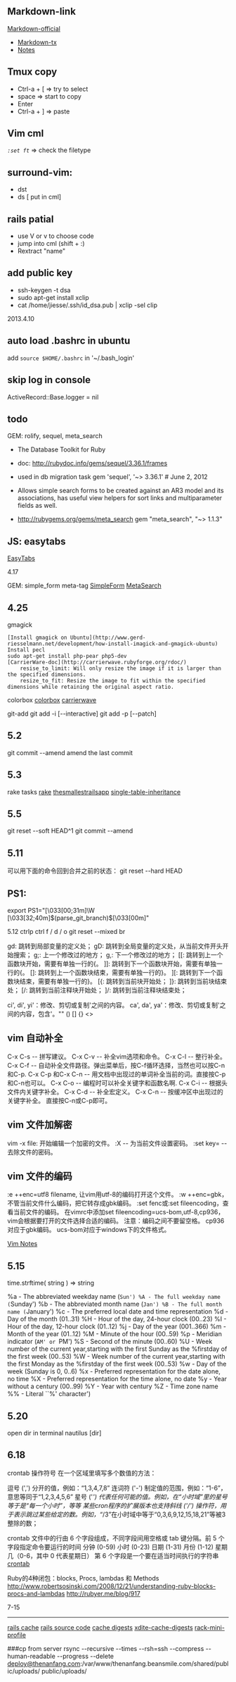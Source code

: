Markdown-link
-------------
[1]: http://daringfireball.net/projects/markdown/syntax "Daring"
[2]: http://markdown.tw/
 [Markdown-official][1]
- [Markdown-tx][2]
- [Notes](http://snails.github.io/2012/05/08/Learn-to-Markdown/)

Tmux copy
---------
* Ctrl-a + [        => try to select
* space             => start to copy
* Enter
* Ctrl-a + ]        => paste

Vim cml
-------
*`:set ft`* => check the filetype

surround-vim:
-------------
- dst  
- ds [ put in cml]

rails patial
------------
*   use V or v to choose code 
*   jump into cml (shift + :)
*   Rextract "name"

add public key
--------------
- ssh-keygen -t dsa
- sudo apt-get install xclip
- cat /home/jiesse/.ssh/id_dsa.pub | xclip -sel clip

2013.4.10




auto load .bashrc in ubuntu
---------------
add ` source $HOME/.bashrc ` in '~/.bash_login'

skip log in console
----------
ActiveRecord::Base.logger = nil

todo
----------
GEM: rolify, sequel, meta_search
- The Database Toolkit for Ruby
- doc: http://rubydoc.info/gems/sequel/3.36.1/frames
- used in db migration task
gem 'sequel', '~> 3.36.1' # June 2, 2012

- Allows simple search forms to be created against an AR3 model and its associations, has useful view helpers for sort links and multiparameter fields as well.
- http://rubygems.org/gems/meta_search
gem "meta_search", "~> 1.1.3"


JS: easytabs
--------
[EasyTabs](http://os.alfajango.com/easytabs "official")


4.17

GEM: simple_form meta-tag
[SimpleForm](https://github.com/plataformatec/simple_form "official")
[MetaSearch](https://github.com/kpumuk/meta-tags "official")

4.25
----------
gmagick 

    [Install gmagick on Ubuntu](http://www.gerd-riesselmann.net/development/how-install-imagick-and-gmagick-ubuntu)
    Install pecl 
    sudo apt-get install php-pear php5-dev
    [CarrierWare-doc](http://carrierwave.rubyforge.org/rdoc/)
        resise_to_limit: Will only resize the image if it is larger than the specified dimensions.
        resize_to_fit: Resize the image to fit within the specified dimensions while retaining the original aspect ratio.
    
colorbox
    [colorbox](http://www.jacklmoore.com/colorbox/)
    [carrierwave](http://www.jacklmoore.com/colorbox/)

git-add
    git add -i [--interactive]
    git add -p [--patch]

5.2
-------------
git commit --amend 
    amend the last commit 

5.3
-------------
rake tasks
    [rake](http://erik.debill.org/2011/12/04/rake-for-rails-developers)
    [thesmallestrailsapp](http://thesmallestrailsapp.com/)
    [single-table-inheritance](http://blog.thirst.co/post/14885390861/rails-single-table-inheritance)


5.5
--------------
git reset --soft HEAD^1
git commit --amend

5.11
-------------------
可以用下面的命令回到合并之前的状态：
git reset --hard HEAD

PS1:
------
export PS1="\[\033[00;31m\]\W \[\033[32;40m\]\$(parse_git_branch)$\[\033[00m\]"

5.12
ctrlp
    ctrl f / d / o
git reset --mixed br

gd: 跳转到局部变量的定义处；
gD: 跳转到全局变量的定义处，从当前文件开头开始搜索；
g;: 上一个修改过的地方；
g,: 下一个修改过的地方；
[[: 跳转到上一个函数块开始，需要有单独一行的{。
]]: 跳转到下一个函数块开始，需要有单独一行的{。
[]: 跳转到上一个函数块结束，需要有单独一行的}。
][: 跳转到下一个函数块结束，需要有单独一行的}。
[{: 跳转到当前块开始处；
]}: 跳转到当前块结束处；
[/: 跳转到当前注释块开始处；
]/: 跳转到当前注释块结束处；

ci', di', yi'：修改、剪切或复制'之间的内容。
ca', da', ya'：修改、剪切或复制'之间的内容，包含'。"" () [] {} <>

vim 自动补全
-----------
C-x C-s -- 拼写建议。
C-x C-v -- 补全vim选项和命令。
C-x C-l -- 整行补全。
C-x C-f -- 自动补全文件路径。弹出菜单后，按C-f循环选择，当然也可以按C-n和C-p.
C-x C-p 和C-x C-n -- 用文档中出现过的单词补全当前的词。直接按C-p和C-n也可以。
C-x C-o -- 编程时可以补全关键字和函数名啊.
C-x C-i -- 根据头文件内关键字补全。
C-x C-d -- 补全宏定义。
C-x C-n -- 按缓冲区中出现过的关键字补全。 直接按C-n或C-p即可。

vim 文件加解密
--------------
vim -x file: 开始编辑一个加密的文件。
:X -- 为当前文件设置密码。
:set key= -- 去除文件的密码。

vim 文件的编码
---------------
:e ++enc=utf8 filename, 让vim用utf-8的编码打开这个文件。
:w ++enc=gbk，不管当前文件什么编码，把它转存成gbk编码。
:set fenc或:set fileencoding，查看当前文件的编码。
在vimrc中添加set
fileencoding=ucs-bom,utf-8,cp936，vim会根据要打开的文件选择合适的编码。
注意：编码之间不要留空格。 cp936对应于gbk编码。
ucs-bom对应于windows下的文件格式。

[Vim Notes](http://snails.github.io/2012/05/08/Learn-to-Markdown)


5.15
--------------
time.strftime( string ) => string

%a - The abbreviated weekday name (``Sun')
%A - The full weekday name (``Sunday')
%b - The abbreviated month name (``Jan')
%B - The full month name (``January')
%c - The preferred local date and time representation
%d - Day of the month (01..31)
%H - Hour of the day, 24-hour clock (00..23)
%I - Hour of the day, 12-hour clock (01..12)
%j - Day of the year (001..366)
%m - Month of the year (01..12)
%M - Minute of the hour (00..59)
%p - Meridian indicator (``AM' or ``PM')
%S - Second of the minute (00..60)
%U - Week number of the current year,starting with the first Sunday as the
%firstday of the first week (00..53)
%W - Week number of the current year,starting with the first Monday as the
%firstday of the first week (00..53)
%w - Day of the week (Sunday is 0, 0..6)
%x - Preferred representation for the date alone, no time
%X - Preferred representation for the time alone, no date
%y - Year without a century (00..99)
%Y - Year with century
%Z - Time zone name
%% - Literal ``%' character')

5.20
------
open dir in terminal
    nautilus [dir]

6.18
-----
crontab
操作符号
在一个区域里填写多个数值的方法：

逗号 (',') 分开的值，例如：“1,3,4,7,8”
连词符 ('-') 制定值的范围，例如：“1-6”，意思等同于“1,2,3,4,5,6”
星号 ('*') 代表任何可能的值。例如，在“小时域”里的星号等于是“每一个小时”，等等
某些cron程序的扩展版本也支持斜线 ('/')
操作符，用于表示跳过某些给定的数。例如，“*/3”在小时域中等于“0,3,6,9,12,15,18,21”等被3整除的数；

crontab 文件中的行由 6 个字段组成，不同字段间用空格或 tab 键分隔。前 5
个字段指定命令要运行的时间
       分钟 (0-59)
       小时 (0-23)
       日期 (1-31)
       月份 (1-12)
       星期几（0-6，其中 0 代表星期日）
       第 6 个字段是一个要在适当时间执行的字符串
[crontab](http://linhs.blog.51cto.com/370259/124751 "crontab")

Ruby的4种闭包：blocks, Procs, lambdas 和 Methods
http://www.robertsosinski.com/2008/12/21/understanding-ruby-blocks-procs-and-lambdas
http://rubyer.me/blog/917

7-15
--- --- ---
[rails cache](http://rails-everyday.group.iteye.com/group/wiki/1160)
[rails source code](http://www.zhubert.com/blog/archives)
[cache digests](https://github.com/rails/cache_digests)
[xdite-cache-digests](http://blog.xdite.net/posts/2012/09/02/cache-digest-new-strategy)
[rack-mini-profile](http://rubygems.org/gems/rack-mini-profiler)

###cp from server
rsync --recursive --times --rsh=ssh --compress --human-readable --progress
--delete deploy@thenanfang.com:/var/www/thenanfang.beansmile.com/shared/public/uploads/ public/uploads/
